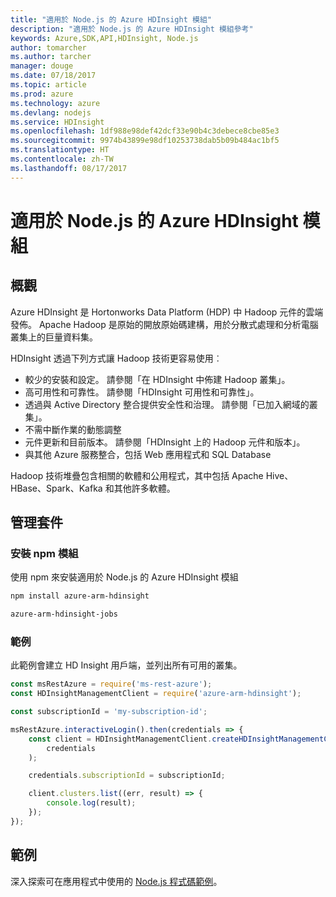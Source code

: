 ```yaml
---
title: "適用於 Node.js 的 Azure HDInsight 模組"
description: "適用於 Node.js 的 Azure HDInsight 模組參考"
keywords: Azure,SDK,API,HDInsight, Node.js
author: tomarcher
ms.author: tarcher
manager: douge
ms.date: 07/18/2017
ms.topic: article
ms.prod: azure
ms.technology: azure
ms.devlang: nodejs
ms.service: HDInsight
ms.openlocfilehash: 1df988e98def42dcf33e90b4c3debece8cbe85e3
ms.sourcegitcommit: 9974b43899e98df10253738dab5b09b484ac1bf5
ms.translationtype: HT
ms.contentlocale: zh-TW
ms.lasthandoff: 08/17/2017
---
```

# <a name="azure-hdinsight-modules-for-nodejs"></a>適用於 Node.js 的 Azure HDInsight 模組

## <a name="overview"></a>概觀

Azure HDInsight 是 Hortonworks Data Platform (HDP) 中 Hadoop 元件的雲端發佈。 Apache Hadoop 是原始的開放原始碼建構，用於分散式處理和分析電腦叢集上的巨量資料集。

HDInsight 透過下列方式讓 Hadoop 技術更容易使用︰
- 較少的安裝和設定。 請參閱「在 HDInsight 中佈建 Hadoop 叢集」。
- 高可用性和可靠性。 請參閱「HDInsight 可用性和可靠性」。
- 透過與 Active Directory 整合提供安全性和治理。 請參閱「已加入網域的叢集」。
- 不需中斷作業的動態調整
- 元件更新和目前版本。 請參閱「HDInsight 上的 Hadoop 元件和版本」。
- 與其他 Azure 服務整合，包括 Web 應用程式和 SQL Database

Hadoop 技術堆疊包含相關的軟體和公用程式，其中包括 Apache Hive、HBase、Spark、Kafka 和其他許多軟體。 

## <a name="management-package"></a>管理套件

### <a name="install-the-npm-modules"></a>安裝 npm 模組

使用 npm 來安裝適用於 Node.js 的 Azure HDInsight 模組

```bash
npm install azure-arm-hdinsight
```

```bash
azure-arm-hdinsight-jobs
```

### <a name="example"></a>範例 

此範例會建立 HD Insight 用戶端，並列出所有可用的叢集。 

```javascript
const msRestAzure = require('ms-rest-azure');
const HDInsightManagementClient = require('azure-arm-hdinsight');

const subscriptionId = 'my-subscription-id';

msRestAzure.interactiveLogin().then(credentials => {
    const client = HDInsightManagementClient.createHDInsightManagementClient(
        credentials
    );

    credentials.subscriptionId = subscriptionId;

    client.clusters.list((err, result) => {
        console.log(result);
    });
});
```

## <a name="samples"></a>範例

深入探索可在應用程式中使用的 [Node.js 程式碼範例](https://azure.microsoft.com/resources/samples/?platform=nodejs)。
